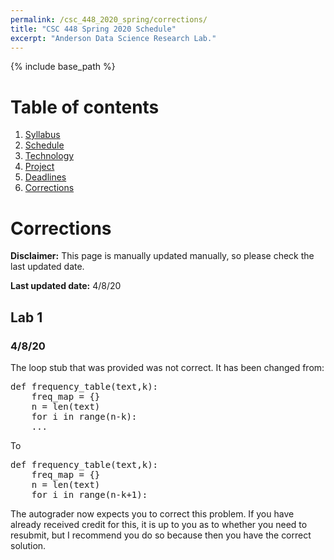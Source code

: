 ```yaml
---
permalink: /csc_448_2020_spring/corrections/
title: "CSC 448 Spring 2020 Schedule"
excerpt: "Anderson Data Science Research Lab."
---
```


{% include base_path %}

# Table of contents
1. [Syllabus](/csc_448_2020_spring/)
2. [Schedule](/csc_448_2020_spring/schedule/)
3. [Technology](/csc_448_2020_spring/technology/)
4. [Project](/csc_448_2020_spring/project/)
5. [Deadlines](/csc_448_2020_spring/deadlines/)
6. [Corrections](/csc_448_2020_spring/corrections/)

# Corrections
**Disclaimer:** This page is manually updated manually, so please check the last updated date.

**Last updated date:** 4/8/20

## Lab 1
### 4/8/20
The loop stub that was provided was not correct. It has been changed from:
<pre>
def frequency_table(text,k):
    freq_map = {}
    n = len(text)
    for i in range(n-k):
    ...
</pre>
To
<pre>
def frequency_table(text,k):
    freq_map = {}
    n = len(text)
    for i in range(n-k+1):
</pre>

The autograder now expects you to correct this problem. If you have already received credit for this, it is
up to you as to whether you need to resubmit, but I recommend you do so because then you have the correct solution.
